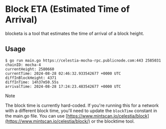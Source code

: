 # Block ETA (Estimated Time of Arrival)

blocketa is a tool that estimates the time of arrival of a block height.

## Usage

```shell
$ go run main.go https://celestia-mocha-rpc.publicnode.com:443 2585031
chainID: mocha-4
currentHeight: 2580660
currentTime: 2024-08-28 02:46:32.933542677 +0000 UTC
diffInBlockHeight: 4371
diffInTime: 14h37m50.55s
arrivalTime: 2024-08-28 17:24:23.483542677 +0000 UTC
```

> [!NOTE]
> The block time is currently hard-coded. If you're running this for a network with a different block time, you'll need to update the `blockTime` constant in the main.go file. You can use [https://www.mintscan.io/celestia/block](https://www.mintscan.io/celestia/block/) or the blocktime tool.